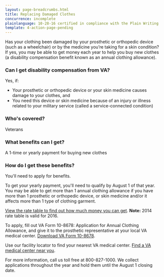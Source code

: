 ```yaml
---
layout: page-breadcrumbs.html
title: Replacing Damaged Clothes
concurrence: incomplete
plainlanguage: 10-28-16 certified in compliance with the Plain Writing Act
template: 4-action-page-pending
---
```


Has your clothing been damaged by your prosthetic or orthopedic device (such as a wheelchair) or by the medicine you’re taking for a skin condition? If yes, you may be able to get money each year to help you buy new clothes (a disability compensation benefit known as an annual clothing allowance).

<div class="call-out" markdown="1">

### Can I get disability compensation from VA?

Yes, if:

  - Your prosthetic or orthopedic device or your skin medicine causes damage to your clothes, and
  - You need this device or skin medicine because of an injury or illness related to your military service (called a service-connected condition)



### Who's covered?
Veterans
</div>

### What benefits can I get?

A 1-time or yearly payment for buying new clothes

### How do I get these benefits?

You'll need to apply for benefits.

To get your yearly payment, you'll need to qualify by August 1 of that year. You may be able to get more than 1 annual clothing allowance if you have more than 1 prosthetic or orthopedic device, or skin medicine and/or it affects more than 1 type of clothing garment.

[View the rate table to find out how much money you can get](http://www.benefits.va.gov/COMPENSATION/special_Benefit_Allowances_2012.asp). 
**Note:** 2014 rate table is valid for 2016. 

To apply, fill out VA Form 10-8678: Application for Annual Clothing Allowance, and give it to the prosthetic representative at your local VA medical center. [Download VA Form 10-8678](http://www.va.gov/vaforms/medical/pdf/10-8678-fill.pdf).

Use our facility locator to find your nearest VA medical center. [Find a VA medical center near you](https://www.vets.gov/facility-locator/). 

For more information, call us toll free at 800-827-1000. We collect applications throughout the year and hold them until the August 1 closing date.
